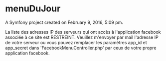 menuDuJour
==========

A Symfony project created on February 9, 2016, 5:09 pm.

La liste des adresses IP des serveurs qui ont accès à l'application facebook associée à ce site est RESTREINT.
Veuillez m'envoyer par mail l'adresse IP de votre serveur ou vous pouvez remplacer les paramètres app_id et app_secret dans 'FacebookMenuController.php' par ceux de votre propre application facebook.
